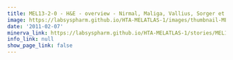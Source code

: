 ```yaml
---
title: MEL13-2-0 - H&E - overview - Nirmal, Maliga, Vallius, Sorger et al., 2021
image: https://labsyspharm.github.io/HTA-MELATLAS-1/images/thumbnail-MEL13-2-0-he-overview.jpg
date: '2011-02-07'
minerva_link: https://labsyspharm.github.io/HTA-MELATLAS-1/stories/MEL13-2-0-he-overview.html
info_link: null
show_page_link: false
---
```

